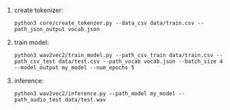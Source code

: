 
1. create tokenizer:
    
    `python3 core/create_tokenzer.py --data_csv data/train.csv --path_json_output vocab.json`

2. train model:

   `python3 wav2vec2/train_model.py --path_csv_train data/train.csv --path_csv_test data/test.csv --path_vocab vocab.json --batch_size 4 --model_output my_model --num_epochs 5`

3. inference:

   `python3 wav2vec2/inference.py --path_model my_model --path_audio_test data/test.wav`
